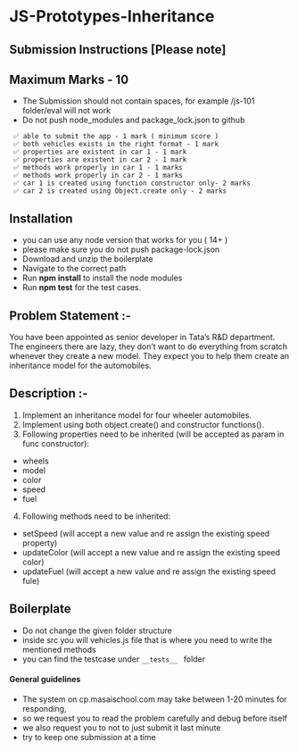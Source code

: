 # JS-Prototypes-Inheritance

## Submission Instructions [Please note]

## Maximum Marks - 10

- The Submission should not contain spaces, for example /js-101 folder/eval will not work
- Do not push node_modules and package_lock.json to github

```
 ✅ able to submit the app - 1 mark ( minimum score )
 ✅ both vehicles exists in the right format - 1 mark
 ✅ properties are existent in car 1 - 1 mark
 ✅ properties are existent in car 2 - 1 mark
 ✅ methods work properly in car 1 - 1 marks
 ✅ methods work properly in car 2 - 1 marks
 ✅ car 1 is created using function constructor only- 2 marks
 ✅ car 2 is created using Object.create only - 2 marks

```

## Installation

- you can use any node version that works for you ( 14+ )
- please make sure you do not push package-lock.json
- Download and unzip the boilerplate
- Navigate to the correct path
- Run **npm install** to install the node modules
- Run **npm test** for the test cases.

## Problem Statement :-

You have been appointed as senior developer in Tata’s R&D department. The engineers there are lazy, they don’t want to do everything from scratch whenever they create a new model. They expect you to help them create an inheritance model for the automobiles.

## Description :-

1. Implement an inheritance model for four wheeler automobiles.
2. Implement using both object.create() and constructor functions().
3. Following properties need to be inherited (will be accepted as param in func constructor):

- wheels
- model
- color
- speed
- fuel

4.  Following methods need to be inherited:

- setSpeed (will accept a new value and re assign the existing speed property)
- updateColor (will accept a new value and re assign the existing speed color)
- updateFuel (will accept a new value and re assign the existing speed fule)

## Boilerplate

- Do not change the given folder structure
- inside src you will vehicles.js file that is where you need to write the mentioned methods
- you can find the testcase under `__tests__ ` folder

#### General guidelines

- The system on cp.masaischool.com may take between 1-20 minutes for responding,
- so we request you to read the problem carefully and debug before itself
- we also request you to not to just submit it last minute
- try to keep one submission at a time
